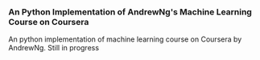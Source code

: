 ### An Python Implementation of AndrewNg's Machine Learning Course on Coursera
An python implementation of machine learning course on Coursera by AndrewNg. Still in progress